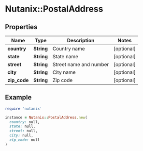 # Nutanix::PostalAddress

## Properties

| Name | Type | Description | Notes |
| ---- | ---- | ----------- | ----- |
| **country** | **String** | Country name | [optional] |
| **state** | **String** | State name | [optional] |
| **street** | **String** | Street name and number | [optional] |
| **city** | **String** | City name | [optional] |
| **zip_code** | **String** | Zip code | [optional] |

## Example

```ruby
require 'nutanix'

instance = Nutanix::PostalAddress.new(
  country: null,
  state: null,
  street: null,
  city: null,
  zip_code: null
)
```

